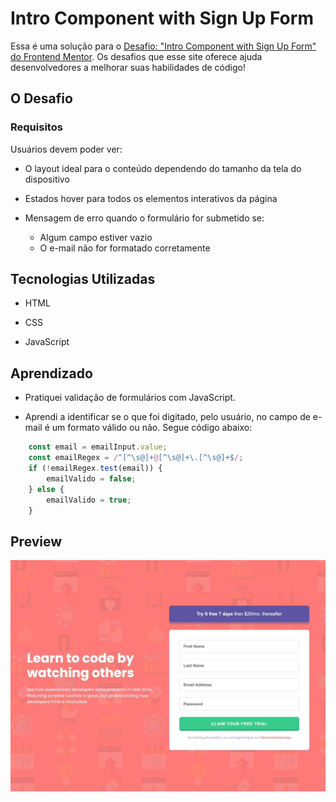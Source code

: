 # Intro Component with Sign Up Form

Essa é uma solução para o [Desafio: "Intro Component with Sign Up Form" do Frontend Mentor](https://www.frontendmentor.io/challenges/intro-component-with-signup-form-5cf91bd49edda32581d28fd1). Os desafios que esse site oferece ajuda desenvolvedores a melhorar suas habilidades de código!

## O Desafio

### Requisitos

Usuários devem poder ver:

- O layout ideal para o conteúdo dependendo do tamanho da tela do dispositivo

- Estados hover para todos os elementos interativos da página

- Mensagem de erro quando o formulário for submetido se:
  - Algum campo estiver vazio
  - O e-mail não for formatado corretamente

## Tecnologias Utilizadas

- HTML

- CSS

- JavaScript

## Aprendizado

- Pratiquei validação de formulários com JavaScript.

- Aprendi a identificar se o que foi digitado, pelo usuário, no campo de e-mail é um formato válido ou não. Segue código abaixo:

``` javascript
    const email = emailInput.value;
    const emailRegex = /^[^\s@]+@[^\s@]+\.[^\s@]+$/;
    if (!emailRegex.test(email)) {
        emailValido = false;
    } else {
        emailValido = true;
    }
```

## Preview

![Preview do Projeto](./design/intro-component-with-signup-form.gif)
